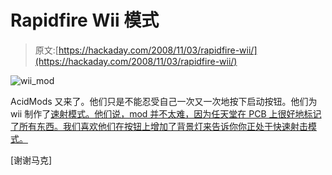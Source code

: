 # Rapidfire Wii 模式

> 原文:[https://hackaday.com/2008/11/03/rapidfire-wii/](https://hackaday.com/2008/11/03/rapidfire-wii/)

![](../Images/c90899218806e00ca753e52acc332501.png "wii_mod")

AcidMods 又来了。他们只是不能忍受自己一次又一次地按下启动按钮。他们为 wii 制作了[速射模式。他们说，mod 并不太难，因为任天堂在 PCB 上很好地标记了所有东西。我们喜欢他们在按钮上增加了背景灯来告诉你你正处于快速射击模式。](http://www.acidmods.com/forum/index.php?topic=24956.msg183636#msg183636)

[谢谢马克]
